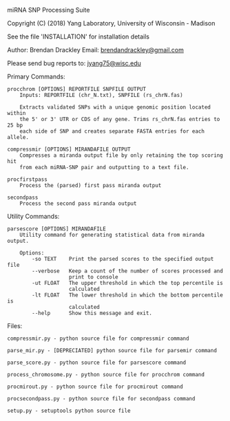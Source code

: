 miRNA SNP Processing Suite

Copyright (C) (2018) Yang Laboratory, University of Wisconsin - Madison

See the file 'INSTALLATION' for installation details

Author: Brendan Drackley
Email: brendandrackley@gmail.com
 
Please send bug reports to: jyang75@wisc.edu

Primary Commands:

    procchrom [OPTIONS] REPORTFILE SNPFILE OUTPUT
		Inputs: REPORTFILE (chr_N.txt), SNPFILE (rs_chrN.fas)
		
		Extracts validated SNPs with a unique genomic position located within 
		the 5' or 3' UTR or CDS of any gene. Trims rs_chrN.fas entries to 25 bp
		each side of SNP and creates separate FASTA entries for each allele.

    compressmir [OPTIONS] MIRANDAFILE OUTPUT
		Compresses a miranda output file by only retaining the top scoring hit 
		from each miRNA-SNP pair and outputting to a text file. 
		
	procfirstpass
		Process the (parsed) first pass miranda output

    secondpass
		Process the second pass miranda output

Utility Commands: 

    parsescore [OPTIONS] MIRANDAFILE
		Utility command for generating statistical data from miranda output.

		Options:
			-so TEXT	Print the parsed scores to the specified output file
			--verbose	Keep a count of the number of scores processed and 
						print to console
			-ut FLOAT	The upper threshold in which the top percentile is 
						calculated
			-lt FLOAT	The lower threshold in which the bottom percentile is 
						calculated
			--help		Show this message and exit.

Files:

	compressmir.py - python source file for compressmir command
	
	parse_mir.py - [DEPRECIATED] python source file for parsemir command
	
	parse_score.py - python source file for parsescore command
	
	process_chromosome.py - python source file for procchrom command
	
	procmirout.py - python source file for procmirout command
	
	procsecondpass.py - python source file for secondpass command
	
	setup.py - setuptools python source file
	
	
